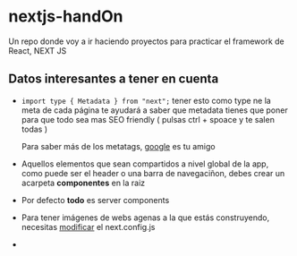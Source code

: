 # nextjs-handOn

Un repo donde voy a ir haciendo proyectos para practicar el framework de React, NEXT JS

## Datos interesantes a tener en cuenta

- `import type { Metadata } from "next";` tener esto como type ne la meta de cada página te ayudará a saber que metadata tienes que poner para que todo sea mas SEO friendly ( pulsas ctrl + spoace y te salen todas )

  Para saber más de los metatags, [google](https://developers.google.com/search/docs/crawling-indexing/special-tags) es tu amigo

- Aquellos elementos que sean compartidos a nivel global de la app, como puede ser el header o una barra de navegaciñon, debes crear un acarpeta **componentes** en la raiz

- Por defecto **todo** es server components

- Para tener imágenes de webs agenas a la que estás construyendo, necesitas [modificar](https://nextjs.org/docs/messages/next-image-unconfigured-host) el next.config.js 

- 
